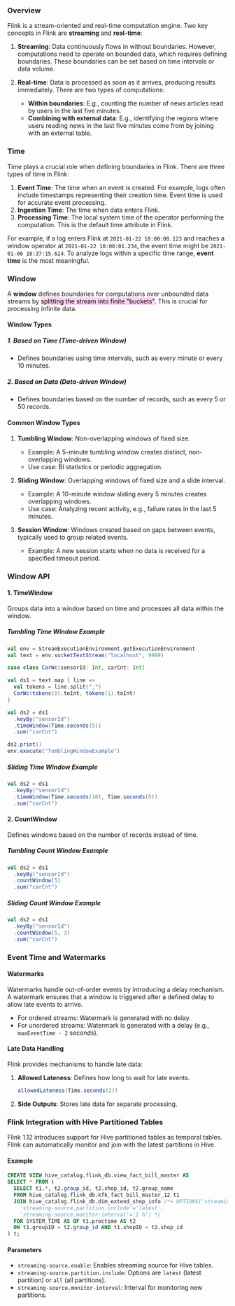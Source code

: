 ### Overview

Flink is a stream-oriented and real-time computation engine. Two key concepts in Flink are **streaming** and **real-time**:

1. **Streaming**: Data continuously flows in without boundaries. However, computations need to operate on bounded data, which requires defining boundaries. These boundaries can be set based on time intervals or data volume.

2. **Real-time**: Data is processed as soon as it arrives, producing results immediately. There are two types of computations:
   - **Within boundaries**: E.g., counting the number of news articles read by users in the last five minutes.
   - **Combining with external data**: E.g., identifying the regions where users reading news in the last five minutes come from by joining with an external table.

### Time

Time plays a crucial role when defining boundaries in Flink. There are three types of time in Flink:

1. **Event Time**: The time when an event is created. For example, logs often include timestamps representing their creation time. Event time is used for accurate event processing.
2. **Ingestion Time**: The time when data enters Flink.
3. **Processing Time**: The local system time of the operator performing the computation. This is the default time attribute in Flink.

For example, if a log enters Flink at `2021-01-22 10:00:00.123` and reaches a window operator at `2021-01-22 10:00:01.234`, the event time might be `2021-01-06 18:37:15.624`. To analyze logs within a specific time range, **event time** is the most meaningful.

### Window

A **window** defines boundaries for computations over unbounded data streams by <mark style="background: #FFB8EBA6;">splitting the stream into finite "buckets"</mark>. This is crucial for processing infinite data.

#### Window Types

##### 1. **Based on Time (Time-driven Window)**
- Defines boundaries using time intervals, such as every minute or every 10 minutes.

##### 2. **Based on Data (Data-driven Window)**
- Defines boundaries based on the number of records, such as every 5 or 50 records.

#### Common Window Types

1. **Tumbling Window**: Non-overlapping windows of fixed size.
   - Example: A 5-minute tumbling window creates distinct, non-overlapping windows.
   - Use case: BI statistics or periodic aggregation.

2. **Sliding Window**: Overlapping windows of fixed size and a slide interval.
   - Example: A 10-minute window sliding every 5 minutes creates overlapping windows.
   - Use case: Analyzing recent activity, e.g., failure rates in the last 5 minutes.

3. **Session Window**: Windows created based on gaps between events, typically used to group related events.
   - Example: A new session starts when no data is received for a specified timeout period.


### Window API

#### 1. **TimeWindow**
Groups data into a window based on time and processes all data within the window.

##### Tumbling Time Window Example
```scala
val env = StreamExecutionEnvironment.getExecutionEnvironment
val text = env.socketTextStream("localhost", 9999)

case class CarWc(sensorId: Int, carCnt: Int)

val ds1 = text.map { line =>
  val tokens = line.split(",")
  CarWc(tokens(0).toInt, tokens(1).toInt)
}

val ds2 = ds1
  .keyBy("sensorId")
  .timeWindow(Time.seconds(5))
  .sum("carCnt")

ds2.print()
env.execute("TumblingWindowExample")
```

##### Sliding Time Window Example
```scala
val ds2 = ds1
  .keyBy("sensorId")
  .timeWindow(Time.seconds(10), Time.seconds(5))
  .sum("carCnt")
```

#### 2. **CountWindow**
Defines windows based on the number of records instead of time.

##### Tumbling Count Window Example
```scala
val ds2 = ds1
  .keyBy("sensorId")
  .countWindow(5)
  .sum("carCnt")
```

##### Sliding Count Window Example
```scala
val ds2 = ds1
  .keyBy("sensorId")
  .countWindow(5, 3)
  .sum("carCnt")
```


### Event Time and Watermarks

#### Watermarks
Watermarks handle out-of-order events by introducing a delay mechanism. A watermark ensures that a window is triggered after a defined delay to allow late events to arrive.

- For ordered streams: Watermark is generated with no delay.
- For unordered streams: Watermark is generated with a delay (e.g., `maxEventTime - 2` seconds).

#### Late Data Handling
Flink provides mechanisms to handle late data:
1. **Allowed Lateness**: Defines how long to wait for late events.
   ```scala
   allowedLateness(Time.seconds(2))
   ```
2. **Side Outputs**: Stores late data for separate processing.


### Flink Integration with Hive Partitioned Tables

Flink 1.12 introduces support for Hive partitioned tables as temporal tables. Flink can automatically monitor and join with the latest partitions in Hive.

#### Example
```sql
CREATE VIEW hive_catalog.flink_db.view_fact_bill_master AS
SELECT * FROM (
  SELECT t1.*, t2.group_id, t2.shop_id, t2.group_name
  FROM hive_catalog.flink_db.kfk_fact_bill_master_12 t1
  JOIN hive_catalog.flink_db.dim_extend_shop_info /*+ OPTIONS('streaming-source.enable'='true',
    'streaming-source.partition.include'='latest',
    'streaming-source.monitor-interval'='1 h') */
  FOR SYSTEM_TIME AS OF t1.proctime AS t2
  ON t1.groupID = t2.group_id AND t1.shopID = t2.shop_id
) t;
```

#### Parameters
- `streaming-source.enable`: Enables streaming source for Hive tables.
- `streaming-source.partition.include`: Options are `latest` (latest partition) or `all` (all partitions).
- `streaming-source.monitor-interval`: Interval for monitoring new partitions.
